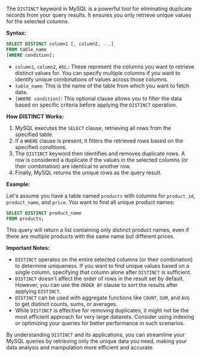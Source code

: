 The `DISTINCT` keyword in MySQL is a powerful tool for eliminating duplicate records from your query results. It ensures you only retrieve unique values for the selected columns.

**Syntax:**

```sql
SELECT DISTINCT column1 [, column2, ...]
FROM table_name
[WHERE condition];
```

- `column1`, `column2`, etc.: These represent the columns you want to retrieve distinct values for. You can specify multiple columns if you want to identify unique combinations of values across those columns.
- `table_name`: This is the name of the table from which you want to fetch data.
- `[WHERE condition]`: This optional clause allows you to filter the data based on specific criteria before applying the `DISTINCT` operation.

**How DISTINCT Works:**

1. MySQL executes the `SELECT` clause, retrieving all rows from the specified table.
2. If a `WHERE` clause is present, it filters the retrieved rows based on the specified conditions.
3. The `DISTINCT` keyword then identifies and removes duplicate rows. A row is considered a duplicate if the values in the selected columns (or their combination) are identical to another row.
4. Finally, MySQL returns the unique rows as the query result.

**Example:**

Let's assume you have a table named `products` with columns for `product_id`, `product_name`, and `price`. You want to find all unique product names:

```sql
SELECT DISTINCT product_name
FROM products;
```

This query will return a list containing only distinct product names, even if there are multiple products with the same name but different prices.

**Important Notes:**

- `DISTINCT` operates on the entire selected columns (or their combination) to determine uniqueness. If you want to find unique values based on a single column, specifying that column alone after `DISTINCT` is sufficient.
- `DISTINCT` doesn't affect the order of rows in the result set by default. However, you can use the `ORDER BY` clause to sort the results after applying `DISTINCT`.
- `DISTINCT` can be used with aggregate functions like `COUNT`, `SUM`, and `AVG` to get distinct counts, sums, or averages.
- While `DISTINCT` is effective for removing duplicates, it might not be the most efficient approach for very large datasets. Consider using indexing or optimizing your queries for better performance in such scenarios.

By understanding `DISTINCT` and its applications, you can streamline your MySQL queries by retrieving only the unique data you need, making your data analysis and manipulation more efficient and accurate.